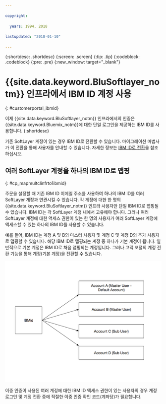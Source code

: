 ```yaml
---

copyright:

  years: 1994, 2018

lastupdated: "2018-01-10"

---
```


{:shortdesc: .shortdesc}
{:screen: .screen}
{:tip: .tip}
{:codeblock: .codeblock}
{:pre: .pre}
{:new_window: target="_blank"}

# {{site.data.keyword.BluSoftlayer_notm}} 인프라에서 IBM ID 계정 사용
{: #customerportal_ibmid}

이제 {{site.data.keyword.BluSoftlayer_notm}} 인프라에서의 인증은 {{site.data.keyword.Bluemix_notm}}에 대한 단일 로그인을 제공하는 IBM ID를 사용합니다. {:shortdesc}

기존 SoftLayer 계정이 있는 경우 IBM ID로 전환할 수 있습니다. 마이그레이션 마법사가 이 전환을 통해 사용자를 안내할 수 있습니다.
자세한 정보는 [IBM ID로 전환](/docs/account/softlayerlink.html#switching-to-ibmid)을 참조하십시오.

## 여러 SoftLayer 계정을 하나의 IBM ID로 맵핑
{: #cp_mapmultclinfrto1ibmid}

주문을 설정할 때 기존 IBM ID 이메일 주소를 사용하여 하나의 IBM ID를 여러 SoftLayer 계정과 연관시킬 수 있습니다. 각 계정에 대한 한 명의 {{site.data.keyword.BluSoftlayer_notm}} 인프라 사용자만 단일 IBM ID로 맵핑될 수 있습니다. IBM ID는 각 SoftLayer 계정 내에서 고유해야 합니다. 그러나 여러 SoftLayer 계정에 대한 액세스 권한이 있는 한 명의 사용자가 여러 SoftLayer 계정에 액세스할 수 있는 하나의 IBM ID를 사용할 수 있습니다.

예를 들어, IBM ID는 계정 A 및 B의 마스터 사용자 및 계정 C 및 계정 D의 추가 사용자로 맵핑할 수 있습니다. 해당 IBM ID로 맵핑되는 계정 중 하나가 기본 계정이 됩니다. 일반적으로 기본 계정은 IBM ID로 처음 맵핑되는 계정입니다. 그러나 고객 포털의 계정 전환 기능을 통해 계정(기본 계정)을 전환할 수 있습니다. 

![여러 SoftLayer 계정을 하나의 IBM ID로 맵핑](images/ibmid-image.png)

이중 인증이 사용된 여러 계정에 대한 IBM ID 액세스 권한이 있는 사용자의 경우 계정 로그인 및 계정 전환 중에 적절한 이중 인증 확인 코드(계좌당)가 필요합니다.
